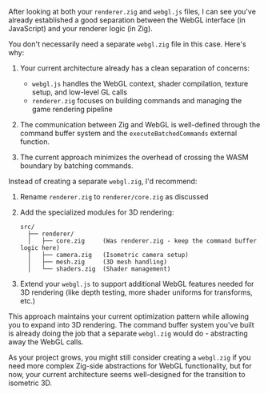After looking at both your `renderer.zig` and `webgl.js` files, I can see you've already established a good separation between the WebGL interface (in JavaScript) and your renderer logic (in Zig).

You don't necessarily need a separate `webgl.zig` file in this case. Here's why:

1. Your current architecture already has a clean separation of concerns:
   - `webgl.js` handles the WebGL context, shader compilation, texture setup, and low-level GL calls
   - `renderer.zig` focuses on building commands and managing the game rendering pipeline

2. The communication between Zig and WebGL is well-defined through the command buffer system and the `executeBatchedCommands` external function.

3. The current approach minimizes the overhead of crossing the WASM boundary by batching commands.

Instead of creating a separate `webgl.zig`, I'd recommend:

1. Rename `renderer.zig` to `renderer/core.zig` as discussed
2. Add the specialized modules for 3D rendering:
   ```
   src/
     ├── renderer/
     │   ├── core.zig     (Was renderer.zig - keep the command buffer logic here)
     │   ├── camera.zig   (Isometric camera setup)
     │   ├── mesh.zig     (3D mesh handling)
     │   └── shaders.zig  (Shader management)
   ```

3. Extend your `webgl.js` to support additional WebGL features needed for 3D rendering (like depth testing, more shader uniforms for transforms, etc.)

This approach maintains your current optimization pattern while allowing you to expand into 3D rendering. The command buffer system you've built is already doing the job that a separate `webgl.zig` would do - abstracting away the WebGL calls.

As your project grows, you might still consider creating a `webgl.zig` if you need more complex Zig-side abstractions for WebGL functionality, but for now, your current architecture seems well-designed for the transition to isometric 3D.